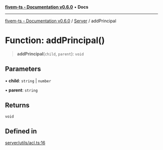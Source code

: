 [**fivem-ts - Documentation v0.6.0**](../../../README.md) • **Docs**

***

[fivem-ts - Documentation v0.6.0](../../../README.md) / [Server](../README.md) / addPrincipal

# Function: addPrincipal()

> **addPrincipal**(`child`, `parent`): `void`

## Parameters

• **child**: `string` \| `number`

• **parent**: `string`

## Returns

`void`

## Defined in

[server/utils/acl.ts:16](https://github.com/Purpose-Dev/fivem-ts/blob/main/src/server/utils/acl.ts#L16)
